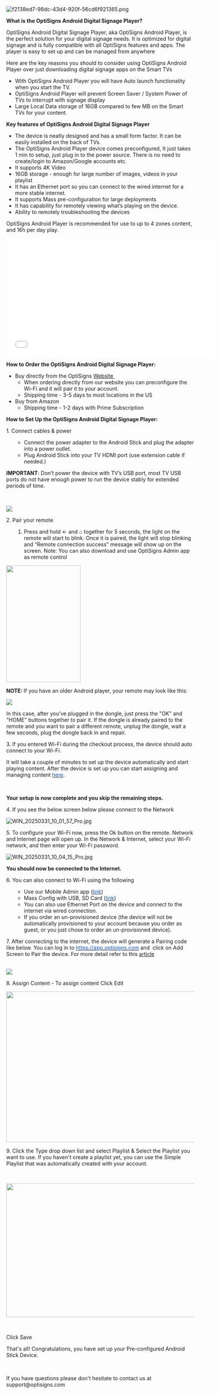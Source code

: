 <p><img src="https://support.optisigns.com/hc/article_attachments/28901408804115" alt="f2138ed7-98dc-43d4-920f-56cd6f921365.png"></p>
<p><strong>What is the OptiSigns Android Digital Signage Player?</strong></p>
<p>OptiSigns Android Digital Signage Player, aka OptiSigns Android Player, is the perfect solution for your digital signage needs. It is optimized for digital signage and is fully compatible with all OptiSigns features and apps. The player is easy to set up and can be managed from anywhere</p>
<p>Here are the key reasons you should to consider using OptiSigns Android Player over just downloading digital signage apps on the Smart TVs</p>
<ul>
<li>With OptiSigns Android Player you will have Auto launch functionality when you start the TV.</li>
<li>OptiSigns Android Player will prevent Screen Saver / System Power of TVs to interrupt with signage display </li>
<li>Large Local Data storage of 16GB compared to few MB on the Smart TVs for your content.</li>
</ul>
<p><strong>Key features of OptiSigns Android Digital Signage Player </strong></p>
<ul>
<li>The device is neatly designed and has a small form factor. It can be easily installed on the back of TVs.</li>
<li>The OptiSigns Android Player device comes preconfigured, It just takes 1 min to setup, just plug in to the power source. There is no need to create/login to Amazon/Google accounts etc.</li>
<li>It supports 4K Video</li>
<li>16GB storage - enough for large number of images, videos in your playlist</li>
<li>It has an Ethernet port so you can connect to the wired internet for a more stable internet.</li>
<li>It supports Mass pre-configuration for large deployments</li>
<li>It has capability for remotely viewing what’s playing on the device.</li>
<li>Ability to remotely troubleshooting the devices</li>
</ul>
<p>OptiSigns Android Player is recommended for use to up to 4 zones content, and 16h per day play.</p>
<p><iframe src="//www.youtube-nocookie.com/embed/E7H_W1YGnu4" width="560" height="315" frameborder="0" allowfullscreen=""></iframe></p>
<p><strong>How to Order the OptiSigns Android Digital Signage Player:</strong></p>
<ul>
<li>Buy directly from the OptiSigns <a href="https://links.optisigns.com/szzk">Website </a>
<ul>
<li>When ordering directly from our website you can preconfigure the Wi-Fi and it will pair it to your account. </li>
<li>Shipping time - 3-5 days to most locations in the US</li>
</ul>
</li>
<li>Buy from Amazon
<ul>
<li>Shipping time - 1-2 days with Prime Subscription</li>
</ul>
</li>
</ul>
<p><strong>How to Set Up the OptiSigns Android Digital Signage Player:</strong></p>
<p>1. Connect cables &amp; power</p>
<ol>
<li style="list-style-type: none;">
<ul>
<li>Connect the power adapter to the Android Stick and plug the adapter into a power outlet.</li>
<li>Plug Android Stick into your TV HDMI port (use extension cable if needed.)</li>
</ul>
</li>
</ol>
<p class="wysiwyg-indent1"><strong>IMPORTANT</strong>: Don’t power the device with TV’s USB port, most TV USB ports do not have enough power to run the device stably for extended periods of time.</p>
<p> </p>
<p><img src="https://support.optisigns.com/hc/article_attachments/27735423456659"></p>
<p>2. Pair your remote</p>
<ol>
<li style="list-style-type: none;">
<ol>
<li>Press and hold ← and ⌂ together for 5 seconds, the light on the remote will start to blink. Once it is paired, the light will stop blinking and “Remote connection success” message will show up on the screen. Note: You can also download and use OptiSigns Admin app as remote control</li>
</ol>
</li>
</ol>
<p class="wysiwyg-indent1"><img src="https://support.optisigns.com/hc/article_attachments/27527231199635" width="199" height="313"></p>
<p class="wysiwyg-indent1"><strong>NOTE: </strong>If you have an older Android player, your remote may look like this:</p>
<p class="wysiwyg-indent1"><img src="https://support.optisigns.com/hc/article_attachments/37242357852691"></p>
<p class="wysiwyg-indent1">In this case, after you've plugged in the dongle, just press the "OK" and "HOME" buttons together to pair it. If the dongle is already paired to the remote and you want to pair a different remote, unplug the dongle, wait a few seconds, plug the dongle back in and repair.</p>
<p class="wysiwyg-indent1">3. If you entered Wi-Fi during the checkout process, the device should auto connect to your Wi-Fi.</p>
<p class="wysiwyg-indent1">It will take a couple of minutes to set up the device automatically and start playing content. After the device is set up you can start assigning and managing content <a href="https://app.optisigns.com/signIn"><span class="wysiwyg-underline" style="color: #1155cc;">here</span></a>.</p>
<p> </p>
<p><strong>Your setup is now complete and you skip the remaining steps.</strong></p>
<p>4. If you see the below screen below please connect to the Network </p>
<p><img src="https://support.optisigns.com/hc/article_attachments/39894411653395" alt="WIN_20250331_10_01_57_Pro.jpg"></p>
<p>5. To configure your Wi-Fi now, press the Ok button on the remote. Network and Internet page will open up. In the Network &amp; Internet, select your Wi-Fi network, and then enter your Wi-Fi password. </p>
<p><img src="https://support.optisigns.com/hc/article_attachments/39894458704019" alt="WIN_20250331_10_04_15_Pro.jpg"></p>
<p class="wysiwyg-indent1"><strong>You should now be connected to the Internet.</strong></p>
<p class="wysiwyg-indent1">6. You can also connect to Wi-Fi using the following</p>
<ul>
<li style="list-style-type: none;">
<ul>
<li>Use our Mobile Admin app (<a href="https://www.optisigns.com/mobile-app"><span class="wysiwyg-underline" style="color: #1155cc;">link</span></a>)</li>
<li>Mass Config with USB, SD Card (<a href="https://support.optisigns.com/hc/en-us/articles/4416542923667-How-to-perform-mass-provisioning-with-OptiSigns"><span class="wysiwyg-underline" style="color: #1155cc;">link</span></a>)</li>
<li>You can also use Ethernet Port on the device and connect to the internet via wired connection.</li>
<li>If you order an un-provisioned device (the device will not be automatically provisioned to your account because you order as guest, or you just chose to order an un-provisioned device).</li>
</ul>
</li>
</ul>
<p>7. After connecting to the internet, the device will generate a Pairing code like below. You can log in to <a href="https://app.optisigns.com"><span class="wysiwyg-underline" style="color: #1155cc;">https://app.optisigns.com</span></a> and  click on Add Screen to Pair the device. For more detail refer to this <a href="https://support.optisigns.com/hc/en-us/articles/360016374813-Set-up-add-a-screen">article</a></p>
<p><br><img src="https://support.optisigns.com/hc/article_attachments/39900231805843"></p>
<p>8. Assign Content - To assign content Click Edit</p>
<p><span class="wysiwyg-underline" style="color: #1155cc;"><img src="https://support.optisigns.com/hc/article_attachments/27527207356947" width="685" height="404"></span></p>
<p>9. Click the Type drop down list and select Playlist &amp; Select the Playlist you want to use. If you haven't create a playlist yet, you can use the Simple Playlist that was automatically created with your account.</p>
<p> </p>
<p><span style="color: #272d32;"><img src="https://support.optisigns.com/hc/article_attachments/27527231218451" width="806" height="358"></span></p>
<p> </p>
<p>Click Save</p>
<p>That's all! Congratulations, you have set up your Pre-configured Android Stick Device.</p>
<p> </p>
<p>If you have questions please don't hesitate to contact us at support@optisigns.com </p>